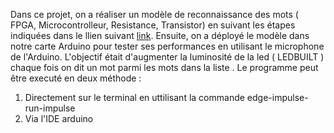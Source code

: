 Dans ce projet, on a réaliser un modèle de reconnaissance des mots ( FPGA, Microcontrolleur, Resistance, Transistor) en suivant les étapes indiquées dans le llien suivant [link](https://docs.edgeimpulse.com/docs/tutorials/responding-to-your-voice).
Ensuite, on a déployé le modèle dans notre carte Arduino pour tester ses performances en utilisant le microphone de l'Arduino.
L'objectif était d'augmenter la luminosité de la led ( LEDBUILT ) chaque fois on dit un mot parmi les mots dans la liste .
Le programme peut être executé en deux méthode : 

<ol>
  <li>  Directement sur le terminal en uttilisant la commande edge-impulse-run-impulse</li>
  <li>Via l'IDE arduino</li>

</ol>
